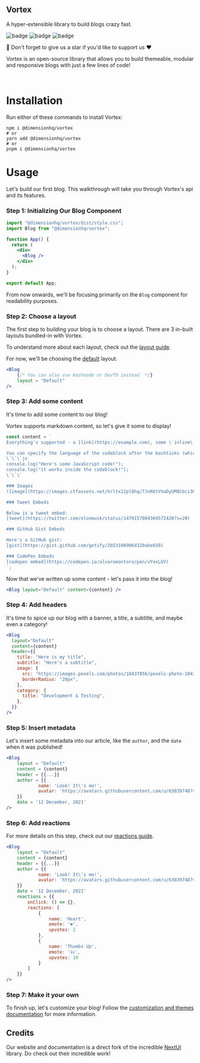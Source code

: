 ## Vortex

A hyper-extensible library to build blogs crazy fast.

![badge](https://img.shields.io/github/license/dimensionhq/vortex?color=pink) ![badge](https://img.shields.io/tokei/lines/github/dimensionhq/vortex?color=white&label=lines%20of%20code) ![badge](https://img.shields.io/github/languages/top/dimensionhq/vortex?color=%230xfffff)

🌟 Don't forget to give us a star if you'd like to support us ❤️

Vortex is an open-source library that allows you to build themeable, modular and responsive blogs with just a few lines of code!

<br>

# Installation

Run either of these commands to install Vortex:

```
npm i @dimensionhq/vortex
# or
yarn add @dimensionhq/vortex
# or
pnpm i @dimensionhq/vortex
```

# Usage

Let's build our first blog. This walkthrough will take you through Vortex's api and its features.

### Step 1: Initializing Our Blog Component

```jsx
import "@dimensionhq/vortex/dist/style.css";
import Blog from "@dimensionhq/vortex";

function App() {
  return (
    <div>
      <Blog />
    </div>
  );
}

export default App;
```

From now onwards, we'll be focusing primarily on the `Blog` component for readability purposes.

### Step 2: Choose a layout

The first step to building your blog is to choose a layout. There are 3 in-built layouts bundled-in with Vortex.

To understand more about each layout, check out the [layout guide](/docs/layout/configuration).

For now, we'll be choosing the [default](/docs/layout/default) layout.

```jsx
<Blog
    {/* You can also use Hashnode or DevTO instead  */}
    layout = "Default"
/>
```

### Step 3: Add some content

It's time to add some content to our blog!

Vortex supports markdown content, so let's give it some to display!

```jsx
const content = `
Everything's supported - a [link](https://example.com), some \`inline\` content, **bold** text, <ins>underlined text</ins>, and even a codeblock with syntax highlighting:

You can specify the language of the codeblock after the backticks (which need to be escaped).
\`\`\`js
console.log("Here's some JavaScript code!");
console.log("it works inside the codeblock!");
\`\`\`

### Images
![image](https://images.ctfassets.net/hrltx12pl8hq/7JnR6tVVwDyUM8Cbci3GtJ/bf74366cff2ba271471725d0b0ef418c/shutterstock_376532611-og.jpg)

### Tweet Embeds

Below is a tweet embed:
[tweet](https://twitter.com/elonmusk/status/1470157804304572420?s=20)

### GitHub Gist Embeds

Here's a GitHub gist:
[gist](https://gist.github.com/getify/2b53198906d320abe650)

### CodePen Embeds
[codepen embed](https://codepen.io/alvaromontoro/pen/vYexLGV)
`;
```

Now that we've written up some content - let's pass it into the blog!

```jsx
<Blog layout="Default" content={content} />
```

### Step 4: Add headers

It's time to spice up our blog with a banner, a title, a subtitle, and maybe even a category!

```jsx
<Blog
  layout="Default"
  content={content}
  header={{
    title: "Here is my title",
    subtitle: "Here's a subtitle",
    image: {
      src: "https://images.pexels.com/photos/10437856/pexels-photo-10437856.jpeg?auto=compress&cs=tinysrgb&fit=crop&fp-y=0.53&h=500&sharp=20&w=1400",
      borderRadius: "20px",
    },
    category: {
      title: "Development & Testing",
    },
  }}
/>
```

### Step 5: Insert metadata

Let's insert some metadata into our article, like the `author`, and the `date` when it was published!

```jsx
<Blog
    layout = "Default"
    content = {content}
    header = {{...}}
    author = {{
            name: 'Look! It\'s me!',
            avatar: 'https://avatars.githubusercontent.com/u/63039748?v=4'
    }}
    date = '12 December, 2021'
/>
```

### Step 6: Add reactions

For more details on this step, check out our [reactions guide](/customization/reactions).

```jsx
<Blog
    layout = "Default"
    content = {content}
    header = {{...}}
    author = {{
            name: 'Look! It\'s me!',
            avatar: 'https://avatars.githubusercontent.com/u/63039748?v=4'
    }}
    date = '12 December, 2021'
    reactions = {{
        onClick: () => {},
        reactions: [
            {
                name: 'Heart',
                emote: '❤',
                upvotes: 2
            },
            {
                name: 'Thumbs Up',
                emote: '👍',
                upvotes: 10
            }
        ]
    }}
/>
```

### Step 7: Make it your own

To finish up, let's customize your blog! Follow the [customization and themes documentation](https://vortex.dimension.dev/vortex/customization/themes) for more information.

## Credits

Our website and documentation is a direct fork of the incredible [NextUI](https://nextui.org/) library. Do check out their incredible work!
